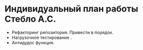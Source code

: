 # Индивидуальный план работы Стебло А.С.

+ Рефакторинг репозитория. Привести в порядок. 
+ Нагрузочное тестирование .
+ Антидудос функция. 
